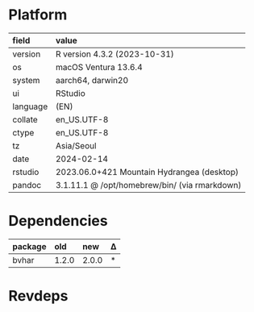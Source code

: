 # Platform

|field    |value                                         |
|:--------|:---------------------------------------------|
|version  |R version 4.3.2 (2023-10-31)                  |
|os       |macOS Ventura 13.6.4                          |
|system   |aarch64, darwin20                             |
|ui       |RStudio                                       |
|language |(EN)                                          |
|collate  |en_US.UTF-8                                   |
|ctype    |en_US.UTF-8                                   |
|tz       |Asia/Seoul                                    |
|date     |2024-02-14                                    |
|rstudio  |2023.06.0+421 Mountain Hydrangea (desktop)    |
|pandoc   |3.1.11.1 @ /opt/homebrew/bin/ (via rmarkdown) |

# Dependencies

|package |old   |new   |Δ  |
|:-------|:-----|:-----|:--|
|bvhar   |1.2.0 |2.0.0 |*  |

# Revdeps

